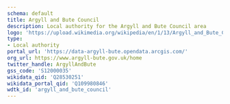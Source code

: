 ```yaml
---
schema: default
title: Argyll and Bute Council
description: Local authority for the Argyll and Bute Council area 
logo: 'https://upload.wikimedia.org/wikipedia/en/1/13/Argyll_and_Bute_Council.svg'
type:
- Local authority
portal_url: 'https://data-argyll-bute.opendata.arcgis.com/'
org_url: https://www.argyll-bute.gov.uk/home
twitter_handle: ArgyllAndBute
gss_code: 'S12000035'
wikidata_qid: 'Q28530251'
wikidata_portal_qid: 'Q109980846'
wdtk_id: 'argyll_and_bute_council'
---
```

